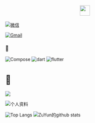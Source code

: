 <h1 align="center">
 <i>
 <img src="https://cdn.jsdelivr.net/gh/ZuYun/ZuYun/pictures/Hi.gif" height="32" /> 
  </i>
</h1>

<a href="https://github.moeyy.xyz/https://raw.githubusercontent.com/ZuYun/ZuYun/master/pictures/jzy.png">![微信](https://img.shields.io/badge/wechat-ZuYun-666666?style=for-the-badge&logo=wechat&logoColor=ffffff&labelColor=7BB32E)</a> 

<a href="mailto :jonas.jzy@gmail.com">![Gmail](https://img.shields.io/badge/Gmail-jonas.jzy@gmail.com-666666?style=for-the-badge&logo=gmail&logoColor=ffffff&labelColor=D14836)</a>

### 🍔 

![Compose](https://img.shields.io/badge/Compose-E34F26.svg?&style=for-the-badge&logo=html5&logoColor=ffffff)
![dart](https://img.shields.io/badge/dart-0175C2.svg?&style=for-the-badge&logo=dart&logoColor=ffffff)
![flutter](https://img.shields.io/badge/flutter-02569B.svg?&style=for-the-badge&logo=flutter&logoColor=ffffff)

# :eyes:

<p align="left"><img src="https://profile-counter.glitch.me/{ZuYun}/count.svg"/></p>

![个人资料](https://github-profile-trophy.vercel.app/?username=ZuYun&margin-w=28)

![Top Langs](https://github-readme-stats.vercel.app/api/top-langs/?username=ZuYun)
![ZuYun的github stats](https://github-readme-stats.vercel.app/api?username=ZuYun&show_icons=true&count_private=true&line_height=40)



